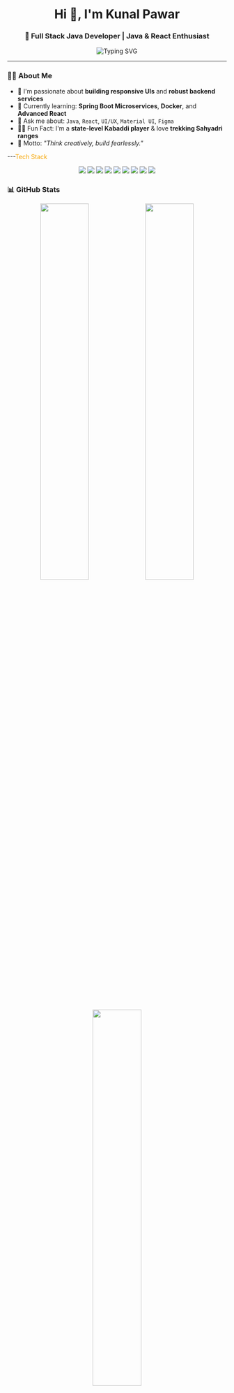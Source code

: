 <h1 align="center">Hi 👋, I'm Kunal Pawar</h1>
<h3 align="center">🚀 Full Stack Java Developer | Java & React Enthusiast</h3>

<p align="center">
  <img src="https://readme-typing-svg.demolab.com?font=Fira+Code&duration=3000&pause=1000&color=F6A400&center=true&vCenter=true&width=450&lines=Code+with+purpose.+Design+with+passion." alt="Typing SVG" />
</p>

---

### 👨‍💻 About Me

- 🎯 I'm passionate about **building responsive UIs** and **robust backend services**
- 🌱 Currently learning: **Spring Boot Microservices**, **Docker**, and **Advanced React**
- 💬 Ask me about: `Java`, `React`, `UI/UX`, `Material UI`, `Figma`
- 🧗‍♂️ Fun Fact: I'm a **state-level Kabaddi player** & love **trekking Sahyadri ranges**
- 🧠 Motto: *"Think creatively, build fearlessly."*

---<span style="color:#f6a400">Tech Stack</span>
<p align="center"> <img src="https://img.shields.io/badge/HTML5-E34F26?style=for-the-badge&logo=html5&logoColor=white" /> <img src="https://img.shields.io/badge/CSS3-1572B6?style=for-the-badge&logo=css3&logoColor=white" /> <img src="https://img.shields.io/badge/JavaScript-F7DF1E?style=for-the-badge&logo=javascript&logoColor=black" /> <img src="https://img.shields.io/badge/React-20232A?style=for-the-badge&logo=react&logoColor=61DAFB" /> <img src="https://img.shields.io/badge/Java-007396?style=for-the-badge&logo=java&logoColor=white" /> <img src="https://img.shields.io/badge/SpringBoot-6DB33F?style=for-the-badge&logo=spring-boot&logoColor=white" /> <img src="https://img.shields.io/badge/SQL-003B57?style=for-the-badge&logo=postgresql&logoColor=white" /> <img src="https://img.shields.io/badge/MySQL-005C84?style=for-the-badge&logo=mysql&logoColor=white" /> <img src="https://img.shields.io/badge/Postman-FF6C37?style=for-the-badge&logo=postman&logoColor=white" /> </p>


### 📊 GitHub Stats

<p align="center">
  <img src="https://github-readme-stats.vercel.app/api?username=kunalpawar55&show_icons=true&theme=tokyonight" width="47%" />
  <img src="https://github-readme-streak-stats.herokuapp.com/?user=kunalpawar55&theme=tokyonight" width="47%" />
</p>
<p align="center">
  <img src="https://github-readme-stats.vercel.app/api/top-langs/?username=kunalpawar55&layout=compact&theme=tokyonight" width="47%" />
</p>

---

### 📂 Featured Projects

- ✨ [Personal Portfolio](https://kunalpawarportfolio.netlify.app/)
- 💼 [Admin Dashboard UI](#)
- 🌐 [Cafe Ordering System](https://city-cafe-dhule.netlify.app/)

---

### 🌐 Connect With Me

[![LinkedIn](https://img.shields.io/badge/Kunal%20Pawar-blue?style=flat&logo=linkedin)](https://www.linkedin.com/in/kunal-pawar-4b6942289?utm_source=share&utm_campaign=share_via&utm_content=profile&utm_medium=android_app)  
[![Portfolio](https://img.shields.io/badge/My%20Portfolio-black?style=flat&logo=firefox)](https://your-portfolio-link.com)  
[![Gmail](https://img.shields.io/badge/Gmail-red?style=flat&logo=gmail)](mailto:your@email.com)

---
